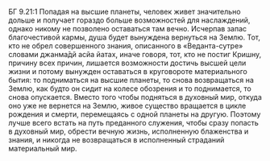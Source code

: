 БГ 9.21:1	Попадая на высшие планеты, человек живет значительно дольше и получает гораздо больше возможностей для наслаждений, однако никому не позволено оставаться там вечно. Исчерпав запас благочестивой кармы, душа будет вынуждена вернуться на Землю. Тот, кто не обрел совершенного знания, описанного в «Веданта-сутре» словами джанма̄дй асйа йатах̣, иначе говоря, тот, кто не постиг Кришну, причину всех причин, лишается возможности достичь высшей цели жизни и потому вынужден оставаться в круговороте материального бытия: то подниматься на высшие планеты, то снова возвращаться на Землю, как будто он сидит на колесе обозрения и то поднимается, то снова опускается. Вместо того чтобы подняться в духовный мир, откуда оно уже не вернется на Землю, живое существо вращается в цикле рождения и смерти, перемещаясь с одной планеты на другую. Поэтому лучше всего встать на путь преданного служения, чтобы сразу попасть в духовный мир, обрести вечную жизнь, исполненную блаженства и знания, и никогда не возвращаться в исполненный страданий материальный мир.